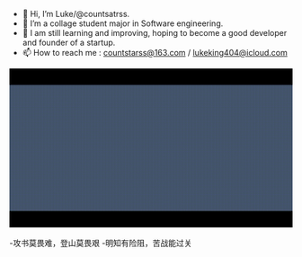 - 👋 Hi, I’m Luke/@countsatrss.
- 👀 I’m a collage student major in Software engineering.
- 🥳 I am still learning and improving, hoping to become a good developer and founder of a startup.
- 📫 How to reach me : countstarss@163.com / lukeking404@icloud.com

![welcome](/welcome3.gif/)

-攻书莫畏难，登山莫畏艰
-明知有险阻，苦战能过关

<!---
countstarss/countstarss is a ✨ special ✨ repository because its `README.md` (this file) appears on your GitHub profile.
You can click the Preview link to take a look at your changes.
--->
